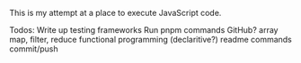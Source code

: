 This is my attempt at a place to execute JavaScript code.

Todos:
Write up testing frameworks
Run pnpm commands
GitHub?
array map, filter, reduce
functional programming (declaritive?)
readme commands
commit/push